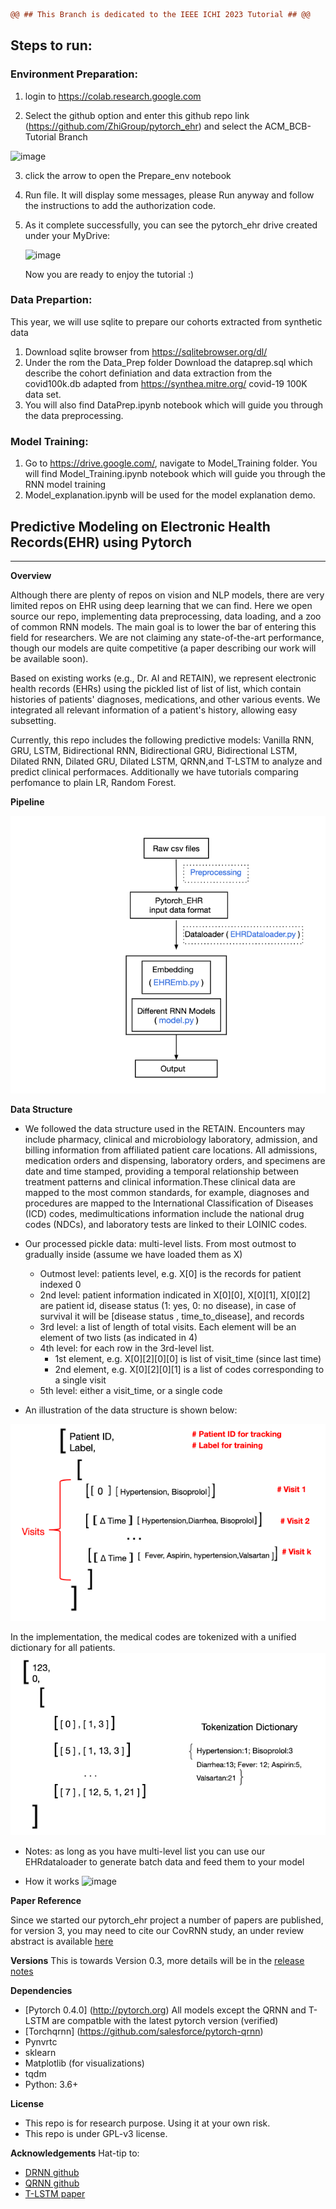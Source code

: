 ```diff
@@ ## This Branch is dedicated to the IEEE ICHI 2023 Tutorial ## @@
```

## Steps to run:

### Environment Preparation:

   1. login to https://colab.research.google.com
   
   2. Select the github option and enter this github repo link (https://github.com/ZhiGroup/pytorch_ehr) and select the ACM_BCB-Tutorial Branch 
   
   ![image](https://user-images.githubusercontent.com/25290490/127776776-405f0dcc-2899-47d8-bbc7-31a2f21826c3.png)
   
   3. click the arrow to open the Prepare_env notebook
   
   4. Run file. It will display some messages, please Run anyway and follow the instructions to add the authorization code.
   
   5. As it complete successfully, you can see the pytorch_ehr drive created under your MyDrive:
   
      ![image](https://user-images.githubusercontent.com/25290490/127777065-79c66fd4-a488-4b80-844d-0f0e29f93f72.png)
  

      Now you are ready to enjoy the tutorial :)

### Data Prepartion:

This year, we will use sqlite to prepare our cohorts extracted from synthetic data


   1. Download sqlite browser from https://sqlitebrowser.org/dl/
   2. Under the rom the Data_Prep folder Download the dataprep.sql which describe the cohort definiation and data extraction from the covid100k.db adapted from  https://synthea.mitre.org/ covid-19 100K data set. 
   3. You will also find DataPrep.ipynb notebook which will guide you through the data preprocessing.

### Model Training:
   1. Go to https://drive.google.com/, navigate to Model_Training folder. You will find Model_Training.ipynb notebook which will guide you through the RNN model training 
   2. Model_explanation.ipynb will be used for the model explanation demo. 



## Predictive Modeling on Electronic Health Records(EHR) using Pytorch
***************** 

**Overview**

Although there are plenty of repos on vision and NLP models, there are very limited repos on EHR using deep learning that we can find. Here we open source our repo, implementing data preprocessing, data loading, and a zoo of common RNN models. The main goal is to lower the bar of entering this field for researchers. We are not claiming any state-of-the-art performance, though our models are quite competitive (a paper describing our work will be available soon).  

Based on existing works (e.g., Dr. AI and RETAIN), we represent electronic health records (EHRs) using the pickled list of list of list, which contain histories of patients' diagnoses, medications, and other various events. We integrated all relevant information of a patient's history, allowing easy subsetting.

Currently, this repo includes the following predictive models: Vanilla RNN, GRU, LSTM, Bidirectional RNN, Bidirectional GRU, Bidirectional LSTM, Dilated RNN, Dilated GRU, Dilated LSTM, QRNN,and T-LSTM to analyze and predict clinical performaces. Additionally we have tutorials comparing perfomance to plain LR, Random Forest. 

**Pipeline**

![pipeline](https://github.com/ZhiGroup/pytorch_ehr/blob/master/tutorials/Pipeline%20for%20data%20flow.png)



**Data Structure**

*  We followed the data structure used in the RETAIN. Encounters may include pharmacy, clinical and microbiology laboratory, admission, and billing information from affiliated patient care locations. All admissions, medication orders and dispensing, laboratory orders, and specimens are date and time stamped, providing a temporal relationship between treatment patterns and clinical information.These clinical data are mapped to the most common standards, for example, diagnoses and procedures are mapped to the International Classification of Diseases (ICD) codes, medimultications information include the national drug codes (NDCs), and laboratory tests are linked to their LOINIC codes.


*  Our processed pickle data: multi-level lists. From most outmost to gradually inside (assume we have loaded them as X)
    * Outmost level: patients level, e.g. X[0] is the records for patient indexed 0
    * 2nd level: patient information indicated in X[0][0], X[0][1], X[0][2] are patient id, disease status (1: yes, 0: no disease), in case of survival it will be [disease status , time_to_disease], and records
    * 3rd level: a list of length of total visits. Each element will be an element of two lists (as indicated in 4)
    * 4th level: for each row in the 3rd-level list. 
        *  1st element, e.g. X[0][2][0][0] is list of visit_time (since last time)
        *  2nd element, e.g. X[0][2][0][1] is a list of codes corresponding to a single visit
    * 5th level: either a visit_time, or a single code
*  An illustration of the data structure is shown below: 

![data structure](https://github.com/ZhiGroup/pytorch_ehr/blob/master/tutorials/Data%20structure%20with%20explanation.png)

In the implementation, the medical codes are tokenized with a unified dictionary for all patients.
![data example](https://github.com/ZhiGroup/pytorch_ehr/blob/MasterUpdateJun2019/tutorials/data.png)
* Notes: as long as you have multi-level list you can use our EHRdataloader to generate batch data and feed them to your model

* How it works
![image](https://user-images.githubusercontent.com/25290490/127748409-f2e20a7f-16d9-4c46-856f-9aec7da8b737.png)

**Paper Reference**

Since we started our pytorch_ehr project a number of papers are published, for version 3, you may need to cite our CovRNN study, an under review abstract is available [here](https://github.com/ZhiGroup/pytorch_ehr/blob/ACM_BCB-Tutorial/CovRNN_AMIA2021_podium_underReview.pdf) 

**Versions**
This is towards Version 0.3, more details will be in the [release notes](https://github.com/ZhiGroup/pytorch_ehr_internal/releases/tag/v0.2-Feb20)

**Dependencies**
* [Pytorch 0.4.0] (http://pytorch.org) All models except the QRNN and T-LSTM are compatble with the latest pytorch version (verified)
* [Torchqrnn] (https://github.com/salesforce/pytorch-qrnn)
* Pynvrtc
* sklearn
* Matplotlib (for visualizations)
* tqdm
* Python: 3.6+

 

**License**

* This repo is for research purpose. Using it at your own risk. 
* This repo is under GPL-v3 license. 

**Acknowledgements**
Hat-tip to:
* [DRNN github](https://github.com/zalandoresearch/pt-dilate-rnn)
* [QRNN github](https://github.com/salesforce/pytorch-qrnn)
* [T-LSTM paper](http://biometrics.cse.msu.edu/Publications/MachineLearning/Baytasetal_PatientSubtypingViaTimeAwareLSTMNetworks.pdf)


